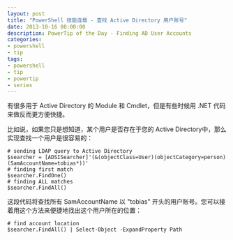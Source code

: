 ```yaml
---
layout: post
title: "PowerShell 技能连载 - 查找 Active Directory 用户账号"
date: 2013-10-16 00:00:00
description: PowerTip of the Day - Finding AD User Accounts
categories:
- powershell
- tip
tags:
- powershell
- tip
- powertip
- series
---
```

有很多用于 Active Directory 的 Module 和 Cmdlet，但是有些时候用 .NET 代码来做反而更方便快捷。

比如说，如果您只是想知道，某个用户是否存在于您的 Active Directory中，那么实现查找一个用户是很容易的：

	# sending LDAP query to Active Directory
	$searcher = [ADSISearcher]'(&(objectClass=User)(objectCategory=person)(SamAccountName=tobias*))'
	# finding first match
	$searcher.FindOne()
	# finding ALL matches
	$searcher.FindAll() 

这段代码将查找所有 SamAccountName 以 "tobias" 开头的用户账号。您可以接着用这个方法来便捷地找出这个用户所在的位置：

	# find account location
	$searcher.FindAll() | Select-Object -ExpandProperty Path


<!--本文国际来源：[Finding AD User Accounts](http://community.idera.com/powershell/powertips/b/tips/posts/finding-ad-user-accounts)-->
